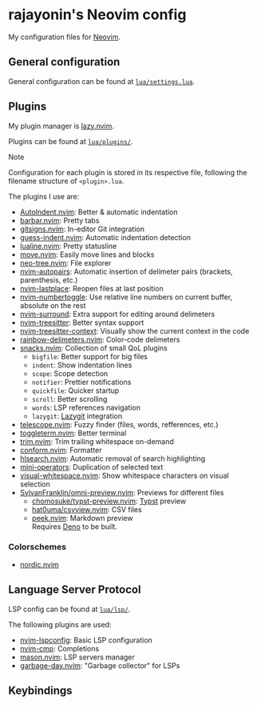 # rajayonin's Neovim config
My configuration files for [Neovim](https://neovim.io/).



## General configuration
General configuration can be found at [`lua/settings.lua`](.config/nvim/lua/settings.lua).

<!-- TODO -->


## Plugins
My plugin manager is [lazy.nvim](https://github.com/folke/lazy.nvim).

Plugins can be found at [`lua/plugins/`](.config/nvim/lua/plugins/).

> [!NOTE]
> Configuration for each plugin is stored in its respective file, following the filename structure of `<plugin>.lua`.

The plugins I use are:
- [AutoIndent.nvim](https://github.com/VidocqH/auto-indent.nvim): Better & automatic indentation
- [barbar.nvim](https://github.com/romgrk/barbar.nvim): Pretty tabs
- [gitsigns.nvim](https://github.com/lewis6991/gitsigns.nvim): In-editor Git integration
- [guess-indent.nvim](https://github.com/NMAC427/guess-indent.nvim): Automatic indentation detection
- [lualine.nvim](https://github.com/nvim-lualine/lualine.nvim): Pretty statusline
- [move.nvim](https://github.com/fedepujol/move.nvim): Easily move lines and blocks
- [neo-tree.nvim](https://github.com/nvim-neo-tree/neo-tree.nvim): File explorer
- [nvim-autopairs](https://github.com/windwp/nvim-autopairs): Automatic insertion of delimeter pairs (brackets, parenthesis, etc.)
- [nvim-lastplace](https://github.com/mrcjkb/nvim-lastplace): Reopen files at last position
- [nvim-numbertoggle](https://github.com/sitiom/nvim-numbertoggle): Use relative line numbers on current buffer, absolute on the rest
- [nvim-surround](https://github.com/kylechui/nvim-surround): Extra support for editing around delimeters
- [nvim-treesitter](https://github.com/nvim-treesitter/nvim-treesitter): Better syntax support
- [nvim-treesitter-context](https://github.com/nvim-treesitter/nvim-treesitter-context): Visually show the current context in the code
- [rainbow-delimeters.nvim](https://github.com/HiPhish/rainbow-delimiters.nvim): Color-code delimeters
- [snacks.nvim](https://github.com/folke/snacks.nvim): Collection of small QoL plugins
  - `bigfile`: Better support for big files
  - `indent`: Show indentation lines
  - `scope`: Scope detection
  - `notifier`: Prettier notifications
  - `quickfile`: Quicker startup
  - `scroll`: Better scrolling
  - `words`: LSP references navigation
  - `lazygit`: [Lazygit](https://github.com/jesseduffield/lazygit) integration
- [telescope.nvim](https://github.com/nvim-telescope/telescope.nvim): Fuzzy finder (files, words, refferences, etc.)
- [toggleterm.nvim](https://github.com/akinsho/toggleterm.nvim): Better terminal
- [trim.nvim](https://github.com/cappyzawa/trim.nvim): Trim trailing whitespace on-demand
- [conform.nvim](https://github.com/stevearc/conform.nvim): Formatter
- [hlsearch.nvim](https://github.com/nvimdev/hlsearch.nvim): Automatic removal of search highlighting
- [mini-operators](https://github.com/echasnovski/mini.nvim/blob/main/readmes/mini-operators.md): Duplication of selected text
- [visual-whitespace.nvim](https://github.com/mcauley-penney/visual-whitespace.nvim): Show whitespace characters on visual selection
- [SylvanFranklin/omni-preview.nvim](https://github.com/SylvanFranklin/omni-preview.nvim): Previews for different files
  - [chomosuke/typst-preview.nvim](https://github.com/chomosuke/typst-preview.nvim): [Typst](https://typst.app) preview  
  - [hat0uma/csvview.nvim](https://github.com/hat0uma/csvview.nvim): CSV files
  - [peek.nvim](https://github.com/https://github.com/toppair/peek.nvim): Markdown preview  
    Requires [Deno](https://deno.com/) to be built.
<!-- - [Comment.nvim](https://github.com/numToStr/Comment.nvim): Enable quick commenting in/out lines (replaced by Neovim's comment implementation) -->
<!-- - [indent-blankline.nvim](https://github.com/lukas-reineke/indent-blankline.nvim): Indentation guides (replaced by snacks.nvim) -->

<!-- TODO: categorize -->


### Colorschemes
- [nordic.nvim](https://github.com/AlexvZyl/nordic.nvim)
<!-- - [onenord.nvim](https://github.com/rmehri01/onenord.nvim) -->


## Language Server Protocol
LSP config can be found at [`lua/lsp/`](.config/nvim/lua/lsp/).

The following plugins are used:
- [nvim-lspconfig](https://github.com/neovim/nvim-lspconfig): Basic LSP configuration
- [nvim-cmp](https://github.com/hrsh7th/nvim-cmp): Completions
- [mason.nvim](https://github.com/williamboman/mason-lspconfig.nvim): LSP servers manager
- [garbage-day.nvim](https://github.com/zeioth/garbage-day.nvim): "Garbage collector" for LSPs



<!--## Autocommands ([`lua/autocmd.lua`](.config/nvim/lua/autocmd.lua))-->


## Keybindings

<!-- TODO -->
